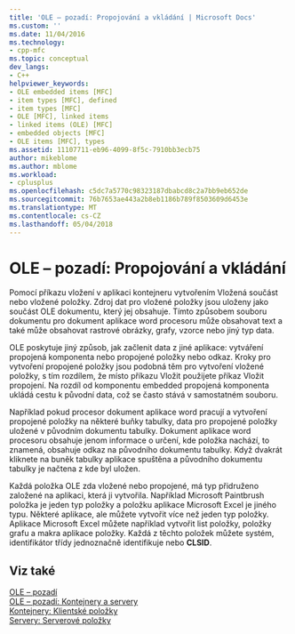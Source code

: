 ```yaml
---
title: 'OLE – pozadí: Propojování a vkládání | Microsoft Docs'
ms.custom: ''
ms.date: 11/04/2016
ms.technology:
- cpp-mfc
ms.topic: conceptual
dev_langs:
- C++
helpviewer_keywords:
- OLE embedded items [MFC]
- item types [MFC], defined
- item types [MFC]
- OLE [MFC], linked items
- linked items (OLE) [MFC]
- embedded objects [MFC]
- OLE items [MFC], types
ms.assetid: 11107711-eb96-4099-8f5c-7910bb3ecb75
author: mikeblome
ms.author: mblome
ms.workload:
- cplusplus
ms.openlocfilehash: c5dc7a5770c98323187dbabcd8c2a7bb9eb652de
ms.sourcegitcommit: 76b7653ae443a2b8eb1186b789f8503609d6453e
ms.translationtype: MT
ms.contentlocale: cs-CZ
ms.lasthandoff: 05/04/2018
---
```

# <a name="ole-background-linking-and-embedding"></a>OLE – pozadí: Propojování a vkládání
Pomocí příkazu vložení v aplikaci kontejneru vytvořením Vložená součást nebo vložené položky. Zdroj dat pro vložené položky jsou uloženy jako součást OLE dokumentu, který jej obsahuje. Tímto způsobem souboru dokumentu pro dokument aplikace word procesoru může obsahovat text a také může obsahovat rastrové obrázky, grafy, vzorce nebo jiný typ data.  
  
 OLE poskytuje jiný způsob, jak začlenit data z jiné aplikace: vytváření propojená komponenta nebo propojené položky nebo odkaz. Kroky pro vytvoření propojené položky jsou podobná těm pro vytvoření vložené položky, s tím rozdílem, že místo příkazu Vložit použijete příkaz Vložit propojení. Na rozdíl od komponentu embedded propojená komponenta ukládá cestu k původní data, což se často stává v samostatném souboru.  
  
 Například pokud procesor dokument aplikace word pracují a vytvoření propojené položky na některé buňky tabulky, data pro propojené položky uložené v původním dokumentu tabulky. Dokument aplikace word procesoru obsahuje jenom informace o určení, kde položka nachází, to znamená, obsahuje odkaz na původního dokumentu tabulky. Když dvakrát kliknete na buněk tabulky aplikace spuštěna a původního dokumentu tabulky je načtena z kde byl uložen.  
  
 Každá položka OLE zda vložené nebo propojené, má typ přidruženo založené na aplikaci, která ji vytvořila. Například Microsoft Paintbrush položka je jeden typ položky a položku aplikace Microsoft Excel je jiného typu. Některé aplikace, ale můžete vytvořit více než jeden typ položky. Aplikace Microsoft Excel můžete například vytvořit list položky, položky grafu a makra aplikace položky. Každá z těchto položek můžete systém, identifikátor třídy jednoznačně identifikuje nebo **CLSID**.  
  
## <a name="see-also"></a>Viz také  
 [OLE – pozadí](../mfc/ole-background.md)   
 [OLE – pozadí: Kontejnery a servery](../mfc/ole-background-containers-and-servers.md)   
 [Kontejnery: Klientské položky](../mfc/containers-client-items.md)   
 [Servery: Serverové položky](../mfc/servers-server-items.md)

